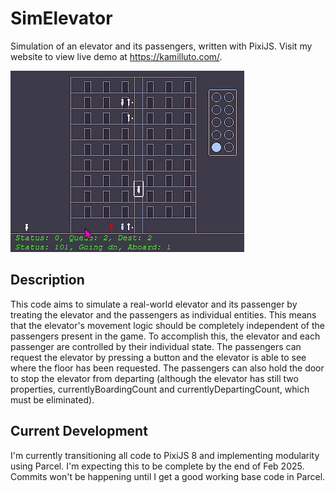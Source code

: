 # SimElevator

Simulation of an elevator and its passengers, written with PixiJS. Visit my website to view live demo at https://kamilluto.com/. 

![Video of the elevator simulator](docs/simElevator01.gif)

## Description

This code aims to simulate a real-world elevator and its passenger by treating the elevator and the passengers as individual entities. This means that the elevator's movement logic should be completely independent of the passengers present in the game. To accomplish this, the elevator and each passenger are controlled by their individual state. The passengers can request the elevator by pressing a button and the elevator is able to see where the floor has been requested. The passengers can also hold the door to stop the elevator from departing (although the elevator has still two properties, currentlyBoardingCount and currentlyDepartingCount, which must be eliminated).

## Current Development

I'm currently transitioning all code to PixiJS 8 and implementing modularity using Parcel. I'm expecting this to be complete by the end of Feb 2025. Commits won't be happening until I get a good working base code in Parcel.